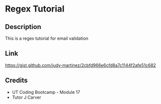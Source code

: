 # Regex Tutorial 

## Description
This is a regex tutorial for email validation

## Link
https://gist.github.com/judy-martinez/2cbfd966e6cfd8a7c1144f2afe51c682

## Credits
* UT Coding Bootcamp - Module 17
* Tutor J Carver

